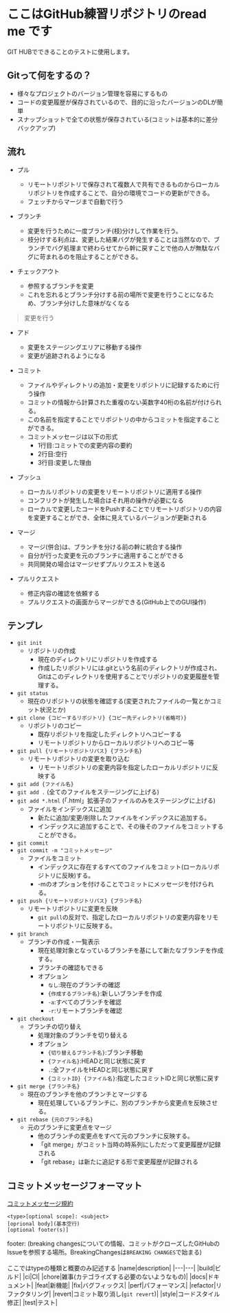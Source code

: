 # ここはGitHub練習リポジトリのread me です
GIT HUBでできることのテストに使用します。

## Gitって何をするの？
 - 様々なプロジェクトのバージョン管理を容易にするもの
 - コードの変更履歴が保存されているので、目的に沿ったバージョンのDLが簡単
 - スナップショットで全ての状態が保存されている(コミットは基本的に差分バックアップ)

## 流れ
 - プル
   - リモートリポジトリで保存されて複数人で共有できるものからローカルリポジトリを作成することで、自分の環境でコードの更新ができる。
   - フェッチからマージまで自動で行う

 - ブランチ
   - 変更を行うために一度ブランチ(枝)分けして作業を行う。
   - 枝分けする利点は、変更した結果バグが発生することは当然なので、ブランチでバグ処理まで終わらせてから幹に戻すことで他の人が無駄なバグに苛まれるのを阻止することができる。

 - チェックアウト
    - 参照するブランチを変更
    - これを忘れるとブランチ分けする前の場所で変更を行うことになるため、ブランチ分けした意味がなくなる

> 変更を行う

 - アド
   - 変更をステージングエリアに移動する操作
   - 変更が追跡されるようになる

 - コミット
   - ファイルやディレクトリの追加・変更をリポジトリに記録するために行う操作
   - コミットの情報から計算された重複のない英数字40桁の名前が付けられる。
   - この名前を指定することでリポジトリの中からコミットを指定することができる。
   - コミットメッセージは以下の形式
      - 1行目:コミットでの変更内容の要約
      - 2行目:空行
      - 3行目:変更した理由

 - プッシュ
    - ローカルリポジトリの変更をリモートリポジトリに適用する操作
    - コンフリクトが発生した場合はそれ用の操作が必要になる
    - ローカルで変更したコードをPushすることでリモートリポジトリの内容を変更することができ、全体に見えているバージョンが更新される

 - マージ
   - マージ(併合)は、ブランチを分ける前の幹に統合する操作
   - 自分が行った変更を元のブランチに適用することができる
   - 共同開発の場合はマージせずプルリクエストを送る

 - プルリクエスト
   - 修正内容の確認を依頼する
   - プルリクエストの画面からマージができる(GitHub上でのGUI操作)

## テンプレ
 - `git init`
    - リポジトリの作成
       - 現在のディレクトリにリポジトリを作成する
       - 作成したリポジトリには.gitという名前のディレクトリが作成され、Gitはこのディレクトリを使用することでリポジトリの変更履歴を管理する。
 - `git status`
    - 現在のリポジトリの状態を確認する(変更されたファイルの一覧とかコミット状況とか)
 - `git clone {コピーするリポジトリ} {コピー先ディレクトリ(省略可)}`
    - リポジトリのコピー
       - 既存リポジトリを指定したディレクトリへコピーする
       - リモートリポジトリからローカルリポジトリへのコピー等
 - `git pull {リモートリポジトリパス} {ブランチ名}`
    - リモートリポジトリの変更を取り込む
       - リモートリポジトリの変更内容を指定したローカルリポジトリに反映する
 - `git add {ファイル名}`
 - `git add .` (全てのファイルをステージングに上げる)
 - `git add *.html` (「.html」拡張子のファイルのみをステージングに上げる)
    - ファイルをインデックスに追加
       - 新たに追加/変更/削除したファイルをインデックスに追加する。
       - インデックスに追加することで、その後そのファイルをコミットすることができる。
 - `git commit`
 - `git commit -m "コミットメッセージ"`
    - ファイルをコミット
       - インデックスに存在するすべてのファイルをコミット(ローカルリポジトリに反映)する。
       - -mのオプションを付けることでコミットにメッセージを付けられる。
 - `git push {リモートリポジトリパス} {ブランチ名}`
    - リモートリポジトリに変更を反映
       - `git pull`の反対で、指定したローカルリポジトリの変更内容をリモートリポジトリに反映する。
 - `git branch`
    - ブランチの作成・一覧表示
       - 現在処理対象となっているブランチを基にして新たなブランチを作成する。
       - ブランチの確認もできる
       - オプション
          - `なし`:現在のブランチの確認
          - `{作成するブランチ名}`:新しいブランチを作成
          - `-a`:すべてのブランチを確認
          - `-r`:リモートブランチを確認
 - `git checkout`
    - ブランチの切り替え
       - 処理対象のブランチを切り替える
       - オプション
          - `{切り替えるブランチ名}`:ブランチ移動
          - `{ファイル名}`:HEADと同じ状態に戻す
          - `.`:全ファイルをHEADと同じ状態に戻す
          - `{コミットID} {ファイル名}`:指定したコミットIDと同じ状態に戻す
 - `git merge {ブランチ名}`
    - 現在のブランチを他のブランチとマージする
       - 現在処理しているブランチに、別のブランチから変更点を反映させる。
 - `git rebase {元のブランチ名}`
    - 元のブランチに変更点をマージ
       - 他のブランチの変更点をすべて元のブランチに反映する。
       - 「git merge」がコミット当時の時系列にしただって変更履歴が記録される
       - 「git rebase」は新たに追記する形で変更履歴が記録される

## コミットメッセージフォーマット
[コミットメッセージ規約](https://gist.github.com/minop1205/5fc4f6ef0ec89fb1738833ba25ae00a0)
```
<type>[optional scope]: <subject>
[oprional body](基本空行)
[optional footer(s)]
```
footer: (breaking changesについての情報、コミットがクローズしたGitHubのIssueを参照する場所。BreakingChangesは`BREAKING CHANGES`で始まる)<br>
<br>
ここではtypeの種類と概要のみ記述する
|name|description|
|---|---|
|build|ビルド|
|ci|CI|
|chore|雑事(カテゴライズする必要のないようなもの)|
|docs|ドキュメント|
|feat|新機能|
|fix|バグフィックス|
|perf|パフォーマンス|
|refactor|リファクタリング|
|revert|コミット取り消し(`git revert`)|
|style|コードスタイル修正|
|test|テスト|
